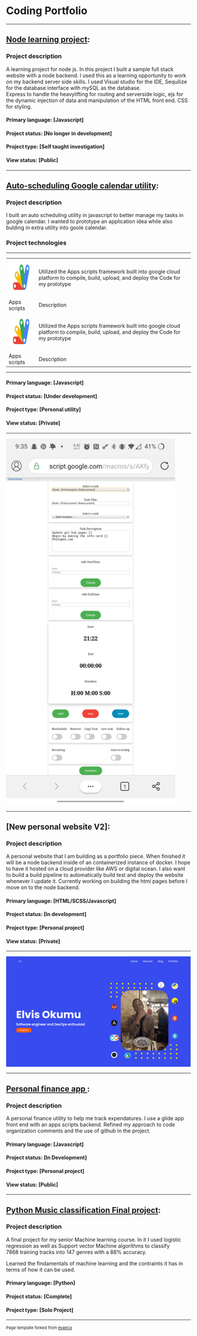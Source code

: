 # Coding Portfolio

---
 
## [Node learning project](https://github.com/Project-neuron/Node.js-project): 


### Project description
A learning project for node js. In this project I built a sample full stack website with a node backend. 
I used this as a learning opportunity to work on my backend server side skills. 
I used Visual studio for the IDE, Sequilize for the database interface with mySQL as the database.  
Express to handle the heavylifting for routing and serverside logic, ejs for the dynamic injection of data and manipulation of the HTML front end. CSS for styling.  

#### Primary language: [Javascript] 
#### Project status:   [No longer in development] 
#### Project type:     [Self taught investigation] 
#### View status:      [Public] 

---

## [Auto-scheduling Google calendar utility](https://github.com/Project-neuron/CalendarUtility): 


### Project description 
I built an auto scheduling utility in javascript to better manage my tasks in google calendar. 
I wanted to prototype an application idea while also bulding in extra utility into goole calendar.  

### Project technologies 
---
<table>
  <tr>
    <td><img src="/images/google-apps-script9275.jpg"  width="100"  height="100" style="border-radius:50%"/></td>
    <td>Utilized the Apps scripts framework built into google cloud platform to compile, build, upload, and deploy the Code for my prototype</td>
  </tr> 
 <tr>
     <td>Apps scripts</td>
     <td>Description</td>
 </tr> 
   <tr>
    <td><img src="/images/google-apps-script9275.jpg"  width="100"  height="100" style="border-radius:50%"/></td>
    <td>Utilized the Apps scripts framework built into google cloud platform to compile, build, upload, and deploy the Code for my prototype</td>
  </tr> 
 <tr>
     <td>Apps scripts</td>
     <td>Description</td>
 </tr>
</table>

---
 

 
#### Primary language: [Javascript] 
#### Project status:   [Under development] 
#### Project type:     [Personal utility] 
#### View status:      [Private]  

--- 

<img src="/images/Screenshot_20210625-213551.jpg" alt="drawing"  height="1000"/>

---

## [New personal website V2]: 

### Project description
A personal website that I am building as a portfolio piece. 
When finished it will be a node backend inside of an containerized instance of docker. 
I hope to have it hosted on a cloud provider like AWS or digital ocean. 
I also want to build a build pipeline to automatically build test and deploy the website whenever I update it. 
Currently working on building the html pages before I move on to the node backend. 

#### Primary language: [HTML/SCSS/Javascript] 
#### Project status:   [In development] 
#### Project type:     [Personal project]  
#### View status:      [Private] 

---  

![Image](/images/personalWebsiteScreenshot.PNG)

---
## [Personal finance app ](https://github.com/Project-neuron/Personal-finance-app): 


### Project description
A personal finance utility to help me track expendatures. 
I use a glide app front end with an apps scripts backend. 
Refined my approach to code organization comments and the use of github in the project. 
 

#### Primary language: [Javascript]
#### Project status:   [In Development] 
#### Project type:     [Personal project]  
#### View status:      [Public] 

---
## [Python Music classification Final project](https://github.com/Project-neuron/Music-genre-classification-project): 


### Project description
A final project for my senior Machine learning course. 
In it I used logistic regression as well as Support vector Machine algorithms to classify  
7868 training tracks into 147 genres with a 88% accuracy. 

Learned the findamentals of machine learning and the contraints it has in terms of how it can be used. 

#### Primary language: [Python]
#### Project status:   [Complete] 
#### Project type:     [Solo Project] 


---
<p style="font-size:11px">Page template forked from <a href="https://github.com/evanca/quick-portfolio">evanca</a></p>
<!-- Remove above link if you don't want to attibute -->
